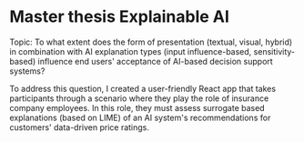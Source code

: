 # Master thesis Explainable AI
Topic: To what extent does the form of presentation (textual, visual, hybrid) in combination with AI explanation types (input influence-based, sensitivity-based) influence end users' acceptance of AI-based decision support systems?

To address this question, I created a user-friendly React app that takes participants through a scenario where they play the role of insurance company employees. In this role, they must assess surrogate based explanations (based on LIME) of an AI system's recommendations for customers' data-driven price ratings.
